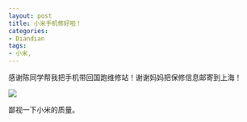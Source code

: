 ```yaml
---
layout: post
title: 小米手机修好啦！
categories:
- Diandian
tags:
- 小米, 
---
```

<p>感谢陈同学帮我把手机带回国跑维修站！谢谢妈妈把保修信息邮寄到上海！</p>
<p class="edui-filter-align-center"><img src="http://m1.img.srcdd.com/farm4/d/2012/1222/05/A793466E76689E6C33967F8BA2D213DB_B500_900_172_84.PNG" /><br /></p>
<p>鄙视一下小米的质量。</p>